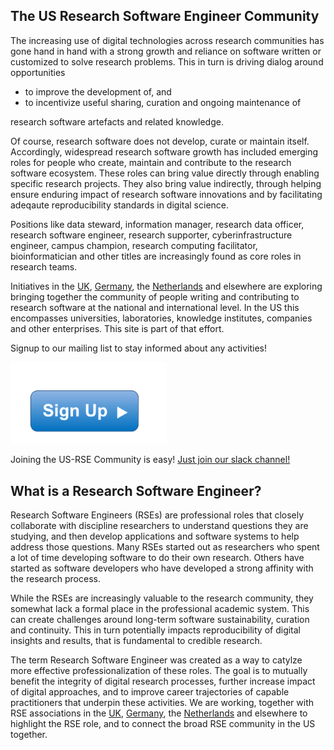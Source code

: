 
## The US Research Software Engineer Community

The increasing use of digital technologies across research communities has gone hand
in hand with a strong growth and reliance on software written or customized to solve
research problems. This in turn is driving dialog around opportunities 

  * to improve the development of, and
  * to incentivize useful sharing, curation and ongoing maintenance of 
  
research software artefacts and related knowledge.

Of course, research software does not develop, curate or maintain itself. Accordingly, 
widespread research software growth has included emerging roles for people who 
create, maintain and contribute to the research software ecosystem. These roles can
bring value directly through enabling specific research projects. They
also bring value indirectly, through helping ensure enduring impact of research 
software innovations and by facilitating adeqaute reproducibility standards in 
digital science. 

Positions like data steward, information manager, research data
officer, research software engineer, research supporter, cyberinfrastructure 
engineer, campus champion, research computing facilitator, bioinformatician and 
other titles are increasingly found as core roles in research teams.

Initiatives in the [UK](http://rse.ac.uk/), [Germany](http://www.de-rse.org/en), the 
[Netherlands](http://nl-rse.org) and elsewhere are exploring bringing
together the community of people writing and contributing to research software at
the national and international level. In the US this encompasses
universities, laboratories, knowledge institutes, companies and other 
enterprises. This site is part of that effort.

Signup to our mailing list to stay informed about any activities!


<!--- ## Join us! --->

<a href="https://docs.google.com/forms/d/e/1FAIpQLScBQ6AYpYYK2wL21egcaVvH0ZEvtShU-0s-XbqnY3okUsyIZw/viewform">
<img width="250px" src="img/signup.png"></a>

Joining the US-RSE Community is easy! [Just join our slack channel!](https://docs.google.com/forms/d/e/1FAIpQLScBQ6AYpYYK2wL21egcaVvH0ZEvtShU-0s-XbqnY3okUsyIZw/viewform)


## What is a Research Software Engineer?

Research Software Engineers (RSEs) are professional roles that closely collaborate
with discipline researchers to understand questions they are studying, and then develop
applications and software systems to help address those questions. Many RSEs 
started out as researchers who spent a lot of time developing software to do 
their own research. Others have started as software developers who have developed a 
strong affinity with the research process.

While the RSEs are increasingly valuable to the research community, they
somewhat lack a formal place in the professional academic system. This can create 
challenges around long-term software sustainability, curation and continuity. This
in turn potentially impacts reproducibility of digital insights and results,
that is fundamental to credible research.

The term Research Software Engineer was created as a way to 
catylze more effective professionalization of these roles.
The goal is to mutually benefit the integrity of digital research 
processes, further increase impact of digital approaches, and to 
improve career trajectories of capable practitioners that underpin 
these activities. We are working, together with RSE associations in the
[UK](http://rse.ac.uk/), [Germany](http://www.de-rse.org/en),
the [Netherlands](http://nl-rse.org) and elsewhere
to highlight the RSE role, and to connect the
broad RSE community in the US together.

